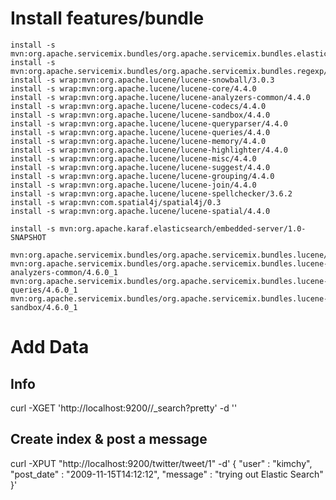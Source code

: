 # Install features/bundle

    install -s mvn:org.apache.servicemix.bundles/org.apache.servicemix.bundles.elasticsearch/0.90.5_1
    install -s mvn:org.apache.servicemix.bundles/org.apache.servicemix.bundles.regexp/1.3_3
    install -s wrap:mvn:org.apache.lucene/lucene-snowball/3.0.3
    install -s wrap:mvn:org.apache.lucene/lucene-core/4.4.0
    install -s wrap:mvn:org.apache.lucene/lucene-analyzers-common/4.4.0
    install -s wrap:mvn:org.apache.lucene/lucene-codecs/4.4.0
    install -s wrap:mvn:org.apache.lucene/lucene-sandbox/4.4.0
    install -s wrap:mvn:org.apache.lucene/lucene-queryparser/4.4.0
    install -s wrap:mvn:org.apache.lucene/lucene-queries/4.4.0
    install -s wrap:mvn:org.apache.lucene/lucene-memory/4.4.0
    install -s wrap:mvn:org.apache.lucene/lucene-highlighter/4.4.0
    install -s wrap:mvn:org.apache.lucene/lucene-misc/4.4.0
    install -s wrap:mvn:org.apache.lucene/lucene-suggest/4.4.0
    install -s wrap:mvn:org.apache.lucene/lucene-grouping/4.4.0
    install -s wrap:mvn:org.apache.lucene/lucene-join/4.4.0
    install -s wrap:mvn:org.apache.lucene/lucene-spellchecker/3.6.2
    install -s wrap:mvn:com.spatial4j/spatial4j/0.3
    install -s wrap:mvn:org.apache.lucene/lucene-spatial/4.4.0

    install -s mvn:org.apache.karaf.elasticsearch/embedded-server/1.0-SNAPSHOT

    mvn:org.apache.servicemix.bundles/org.apache.servicemix.bundles.lucene/4.6.0_1
    mvn:org.apache.servicemix.bundles/org.apache.servicemix.bundles.lucene-analyzers-common/4.6.0_1
    mvn:org.apache.servicemix.bundles/org.apache.servicemix.bundles.lucene-queries/4.6.0_1
    mvn:org.apache.servicemix.bundles/org.apache.servicemix.bundles.lucene-sandbox/4.6.0_1

# Add Data

## Info

curl -XGET 'http://localhost:9200//_search?pretty' -d ''

## Create index & post a message

curl -XPUT "http://localhost:9200/twitter/tweet/1" -d'
{
    "user" : "kimchy",
    "post_date" : "2009-11-15T14:12:12",
    "message" : "trying out Elastic Search"
}'
